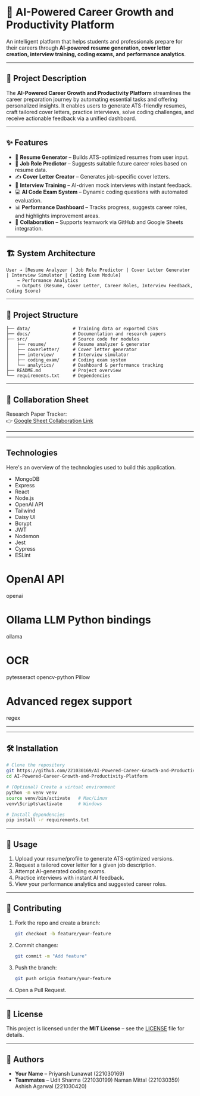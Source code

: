 # 🚀 AI-Powered Career Growth and Productivity Platform 

An intelligent platform that helps students and professionals prepare for their careers through **AI-powered resume generation, cover letter creation, interview training, coding exams, and performance analytics**.  

---

## 📌 Project Description
The **AI-Powered Career Growth and Productivity Platform** streamlines the career preparation journey by automating essential tasks and offering personalized insights. It enables users to generate ATS-friendly resumes, craft tailored cover letters, practice interviews, solve coding challenges, and receive actionable feedback via a unified dashboard.

---

## ✨ Features
- 📄 **Resume Generator** – Builds ATS-optimized resumes from user input.  
- 🔮 **Job Role Predictor** – Suggests suitable future career roles based on resume data.  
- ✍️ **Cover Letter Creator** – Generates job-specific cover letters.  
- 🎤 **Interview Training** – AI-driven mock interviews with instant feedback.  
- 💻 **AI Code Exam System** – Dynamic coding questions with automated evaluation.  
- 📊 **Performance Dashboard** – Tracks progress, suggests career roles, and highlights improvement areas.  
- 🤝 **Collaboration** – Supports teamwork via GitHub and Google Sheets integration.  

---

## 🏗️ System Architecture
```
User → [Resume Analyzer | Job Role Predictor | Cover Letter Generator | Interview Simulator | Coding Exam Module] 
    → Performance Analytics 
    → Outputs (Resume, Cover Letter, Career Roles, Interview Feedback, Coding Score)
```

---

## 📂 Project Structure
```
├── data/                # Training data or exported CSVs
├── docs/                # Documentation and research papers
├── src/                 # Source code for modules
│   ├── resume/          # Resume analyzer & generator
│   ├── coverletter/     # Cover letter generator
│   ├── interview/       # Interview simulator
│   ├── coding_exam/     # Coding exam system
│   └── analytics/       # Dashboard & performance tracking
├── README.md            # Project overview
└── requirements.txt     # Dependencies
```

---

## 🔗 Collaboration Sheet
Research Paper Tracker:  
👉 [Google Sheet Collaboration Link](https://docs.google.com/spreadsheets/d/1D7d73RoPsWiXYDLpLn3yKUmkUo6Zbmsh0cgXwXYguF8/edit?usp=sharing)  

---

---
## Technologies

Here's an overview of the technologies used to build this application.

- MongoDB
- Express
- React
- Node.js
- OpenAI API
- Tailwind
- Daisy UI
- Bcrypt
- JWT
- Nodemon
- Jest
- Cypress
- ESLint
# OpenAI API
openai

# Ollama LLM Python bindings
ollama

# OCR
pytesseract
opencv-python
Pillow

# Advanced regex support
regex

---

---

## 🛠️ Installation
```bash
# Clone the repository
git https://github.com/221030169/AI-Powered-Career-Growth-and-Productivity-Platform-.git
cd AI-Powered-Career-Growth-and-Productivity-Platform

# (Optional) Create a virtual environment
python -m venv venv
source venv/bin/activate   # Mac/Linux
venv\Scripts\activate      # Windows

# Install dependencies
pip install -r requirements.txt
```

---

## 🚀 Usage
1. Upload your resume/profile to generate ATS-optimized versions.  
2. Request a tailored cover letter for a given job description.  
3. Attempt AI-generated coding exams.  
4. Practice interviews with instant AI feedback.  
5. View your performance analytics and suggested career roles.  

---



## 🤝 Contributing
1. Fork the repo and create a branch:  
   ```bash
   git checkout -b feature/your-feature
   ```
2. Commit changes:  
   ```bash
   git commit -m "Add feature"
   ```
3. Push the branch:  
   ```bash
   git push origin feature/your-feature
   ```
4. Open a Pull Request.  

---

## 📜 License
This project is licensed under the **MIT License** – see the [LICENSE](LICENSE) file for details.

---

## 👥 Authors
- **Your Name** – Priyansh Lunawat (221030169) 
- **Teammates** – Udit Sharma (221030199) 
                  Naman Mittal  (221030359)  
                  Ashish Agarwal (221030420)
